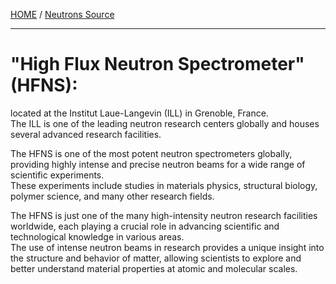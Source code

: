 [HOME](/README.md)  / [Neutrons Source](/assets/docs/nuclear/reactors/neutrons-source/readme.md)  

--------------------

# "High Flux Neutron Spectrometer" (HFNS):  

located at the Institut Laue-Langevin (ILL) in Grenoble, France.   
The ILL is one of the leading neutron research centers globally and houses several advanced research facilities.   

The HFNS is one of the most potent neutron spectrometers globally, providing highly intense and precise neutron beams for a wide range of scientific experiments.      
These experiments include studies in materials physics, structural biology, polymer science, and many other research fields.      

The HFNS is just one of the many high-intensity neutron research facilities worldwide, each playing a crucial role in advancing scientific and technological knowledge in various areas.     
The use of intense neutron beams in research provides a unique insight into the structure and behavior of matter, allowing scientists to explore and better understand material properties at atomic and molecular scales.
